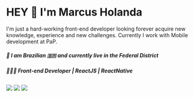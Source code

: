 # HEY :wave: I'm Marcus Holanda

I'm just a hard-working front-end developer looking forever acquire new knowledge, experience and new challenges. Currently I work with Mobile development at PaP.

####

##### 📍 I am Brazilian 🇧🇷 and currently live in the Federal District 
##### 🧑🏻‍💻 Front-end Developer | ReactJS | ReactNative

 <div>
  <a href="https://github.com/MarcusHolanda1">
</div>
 <!--
<div style="display: inline_block"><br>
  <img align="center" alt="Marcus-language" height="30" width="40" src="https://raw.githubusercontent.com/devicons/devicon/master/icons/javascript/javascript-plain.svg">
  <img align="center" alt="Marcus-language" height="30" width="40" src="https://raw.githubusercontent.com/devicons/devicon/master/icons/react/react-original.svg">
  <img align="center" alt="Marcus-language" height="30" width="40" src="https://raw.githubusercontent.com/devicons/devicon/master/icons/android/android-original.svg">
  <img align="center" alt="Marcus-language" height="30" width="40" src="https://raw.githubusercontent.com/devicons/devicon/master/icons/apple/apple-original.svg">
  <img align="center" alt="Marcus-language" height="30" width="40" src="https://raw.githubusercontent.com/devicons/devicon/master/icons/css3/css3-original.svg">
  <img align="center" alt="Marcus-language" height="30" width="40" src="https://raw.githubusercontent.com/devicons/devicon/master/icons/ruby/ruby-original.svg">
  <img align="center" alt="Marcus-language" height="30" width="40" src="https://raw.githubusercontent.com/devicons/devicon/master/icons/mysql/mysql-original.svg">
  <img align="center" alt="Marcus-language" height="30" width="40" src="https://raw.githubusercontent.com/devicons/devicon/master/icons/bootstrap/bootstrap-original.svg">
 <img align="center" alt="Marcus-language" height="30" width="40" src="https://raw.githubusercontent.com/devicons/devicon/master/icons/git/git-original.svg">
</div> -->
  
 ##
  
<div> 
      <a href="https://www.linkedin.com/in/marcus-holanda-878b011b7/" target="_blank"><img src="https://img.shields.io/badge/-LinkedIn-%230077B5?style=for-the-badge&logo=linkedin&logoColor=white" target="_blank"></a> 
  <a href = "mailto:guimaraes.marcusvinicius@gmail.com"><img src="https://img.shields.io/badge/-Gmail-%23333?style=for-the-badge&logo=gmail&logoColor=white" target="_blank"></a>
    <a href="https://instagram.com/marcusholandaa" target="_blank"><img src="https://img.shields.io/badge/-Instagram-%23E4405F?style=for-the-badge&logo=instagram&logoColor=white" target="_blank"></a>
 
 
</div>
 
 
